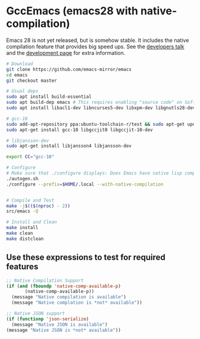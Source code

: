 # GccEmacs (emacs28 with native-compilation)

Emacs 28 is not yet released, but is somehow stable. It includes the native compilation feature that provides big speed ups. See the [developers talk](https://www.youtube.com/watch?v=zKHYZOAc_bQ) and the [development page](https://akrl.sdf.org/gccemacs.html) for extra information.


```bash
# Download
git clone https://github.com/emacs-mirror/emacs
cd emacs
git checkout master

# Usual deps
sudo apt install build-essential
sudo apt build-dep emacs # This requires enabling "source code" on Software & Updates.  
sudo apt install libacl1-dev libncurses5-dev libxpm-dev libgnutls28-dev texinfo gsfonts-x11 git

# gcc-10
sudo add-apt-repository ppa:ubuntu-toolchain-r/test && sudo apt-get update # < 20.04
sudo apt-get install gcc-10 libgccjit0 libgccjit-10-dev

# libjansson-dev
sudo apt-get install libjansson4 libjansson-dev

export CC="gcc-10"

# Configure
# Make sure that ./configure displays: Does Emacs have native lisp compiler? yes
./autogen.sh
./configure --prefix=$HOME/.local --with-native-compilation


# Compile and Test
make -j$(($(nproc) - 2))
src/emacs -Q

# Install and Clean
make install
make clean
make distclean
```

## Use these expressions to test for required features

```lisp
;; Native Compilation Support
(if (and (fboundp 'native-comp-available-p)
       (native-comp-available-p))
  (message "Native compilation is available")
  (message "Native complation is *not* available"))

;; Native JSON support
(if (functionp 'json-serialize)
  (message "Native JSON is available")
(message "Native JSON is *not* available"))
```
